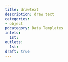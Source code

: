 ```yaml
---
title: drawtext
description: draw text
categories:
- object
pdcategory: Data Templates
inlets:
  1st:
outlets:
  1st:
draft: true
---
```


